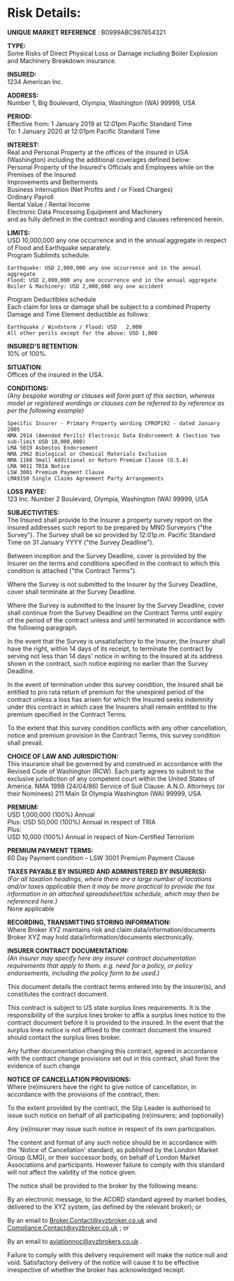 # Risk Details:


**UNIQUE MARKET REFERENCE** :       B0999ABC987654321
<!-- hello -->



**TYPE:**  
Some Risks of Direct Physical Loss or Damage including Boiler Explosion and Machinery Breakdown insurance.

**INSURED:**  
1234 American Inc.

**ADDRESS:**  
Number 1, Big Boulevard, Olympia, Washington (WA) 99999, USA

**PERIOD:**   
Effective from:   1 January 2019 at 12:01pm Pacific Standard Time  
To:               1 January 2020 at 12:01pm Pacific Standard Time

**INTEREST:**  
Real and Personal Property at the offices of the insured in USA (Washington) including the additional coverages defined below:  
Personal Property of the Insured's Officials and Employees while on the Premises of the Insured  
Improvements and Betterments  
Business Interruption (Net Profits and / or Fixed Charges)  
Ordinary Payroll  
Rental Value / Rental Income  
Electronic Data Processing Equipment and Machinery  
and as fully defined in the contract wording and clauses referenced herein.  

**LIMITS:**  
USD 10,000,000 any one occurrence and in the annual aggregate in respect of Flood and Earthquake separately.  
Program Sublimits schedule:  
```
Earthquake: USD 2,000,000 any one occurrence and in the annual aggregate  
Flood: USD 2,000,000 any one occurrence and in the annual aggregate  
Boiler & Machinery: USD 2,000,000 any one accident  
```
Program Deductibles schedule  
Each claim for loss or damage shall be subject to a combined Property Damage and Time Element deductible as follows:  
```
Earthquake / Windstorm / Flood: USD   2,000  
All other perils except for the above: USD 1,000 
```
**INSURED'S  RETENTION**:     
10% of 100%.

**SITUATION**:  
Offices of the insured in the USA.

**CONDITIONS:**   
_(Any bespoke wording or clauses will form part of this section, whereas model or registered wordings or clauses can be referred to by reference as per the following example)_   
```
Specific Insurer - Primary Property wording CPROP192 - dated January 2005  
NMA 2914 (Amended Perils) Electronic Data Endorsement A (Section two sub-limit USD 10,000,000)  
LMA 5019 Asbestos Endorsement  
NMA 2962 Biological or Chemical Materials Exclusion  
NMA 1168 Small Additional or Return Premium Clause (U.S.A)  
LMA 9011 TRIA Notice  
LSW 3001 Premium Payment Clause  
LMA9150 Single Claims Agreement Party Arrangements  
```

**LOSS PAYEE:**  
123 Inc. Number 2 Boulevard, Olympia, Washington (WA) 99999, USA


**SUBJECTIVITIES:**  
The Insured shall provide to the Insurer a property survey report on the insured addresses such report to be prepared by MNO Surveyors ("the Survey"). The Survey shall be so provided by 12:01p.m. Pacific Standard Time on 31 January YYYY ("the Survey Deadline").

Between inception and the Survey Deadline, cover is provided by the Insurer on the terms and conditions specified in the contract to which this condition is attached ("the Contract Terms").

Where the Survey is not submitted to the Insurer by the Survey Deadline, cover shall terminate at the Survey Deadline.

Where the Survey is submitted to the Insurer by the Survey Deadline, cover shall continue from the Survey Deadline on the Contract Terms until expiry of the period of the contract unless and until terminated in accordance with the following paragraph.

In the event that the Survey is unsatisfactory to the Insurer, the Insurer shall have the right, within 14 days of its receipt, to terminate the contract by serving not less than 14 days' notice in writing to the Insured at its address shown in the contract, such notice expiring no earlier than the Survey Deadline.

In the event of termination under this survey condition, the Insured shall be entitled to pro rata return of premium for the unexpired period of the contract unless a loss has arisen for which the Insured seeks indemnity under this contract in which case the Insurers shall remain entitled to the premium specified in the Contract Terms.

To the extent that this survey condition conflicts with any other cancellation, notice and premium provision in the Contract Terms, this survey condition shall prevail.

**CHOICE OF LAW AND JURISDICTION:**  
This insurance shall be governed by and construed in accordance with the Revised Code of Washington (RCW). Each party agrees to submit to the exclusive jurisdiction of any competent court within the United States of America.
NMA 1998 (24/04/86) Service of Suit Clause:
A.N.O. Attorneys (or their Nominees)
211 Main St
Olympia
Washington (WA) 99999, USA

**PREMIUM:**  
USD 1,000,000 (100%) Annual  
Plus:
USD 50,000 (100%) Annual in respect of TRIA  
Plus:  
USD 10,000 (100%) Annual in respect of Non-Certified Terrorism


**PREMIUM PAYMENT TERMS:**  
60 Day Payment condition – LSW 3001 Premium Payment Clause

**TAXES PAYABLE BY INSURED AND ADMINISTERED BY INSURER(S):**  
_(For all taxation headings, where there are a large number of locations and/or taxes applicable then it may be more practical to provide the tax information in an attached spreadsheet/tax schedule, which may then be referenced here.)_  
None applicable

**RECORDING, TRANSMITTING STORING INFORMATION:**  
Where Broker XYZ maintains risk and claim data/information/documents Broker XYZ may hold data/information/documents electronically.

**INSURER CONTRACT DOCUMENTATION:**  
_(An insurer may specify here any insurer contract documentation requirements that apply to them. e.g. need for a policy, or policy endorsements, including the policy form to be used.)_

This document details the contract terms entered into by the insurer(s), and constitutes the contract document.

This contract is subject to US state surplus lines requirements. It is the responsibility of the surplus lines broker to affix a surplus lines notice to the contract document before it is provided to the insured. In the event that the surplus lines notice is not affixed to the contract document the insured should contact the surplus lines broker.

Any further documentation changing this contract, agreed in accordance with the contract change provisions set out in this contract, shall form the evidence of such change

**NOTICE OF CANCELLATION PROVISIONS:**   
Where (re)insurers have the right to give notice of cancellation, in accordance with the provisions of the contract, then:

To the extent provided by the contract, the Slip Leader is authorised to issue such notice on behalf of all participating (re)insurers; and (optionally)

Any (re)insurer may issue such notice in respect of its own participation.


The content and format of any such notice should be in accordance with the 'Notice of Cancellation' standard, as published by the London Market Group (LMG), or their successor body, on behalf of London Market Associations and participants. However failure to comply with this standard will not affect the validity of the notice given.



The notice shall be provided to the broker by the following means:

By an electronic message, to the ACORD standard agreed by market bodies, delivered to the XYZ system, (as defined by the relevant broker); or

By an email to [Broker.Contact@xyzbroker.co.uk](mailto:Broker.Contact@xyzbroker.co.uk)  and [Compliance.Contact@xyzbroker.co.uk](mailto:Compliance.Contact@xyzbroker.co.uk) ; or

By an email to [aviationnoc@xyzbrokers.co.uk](mailto:aviationnoc@xyzbrokers.co.uk) .

Failure to comply with this delivery requirement will make the notice null and void. Satisfactory delivery of the notice will cause it to be effective irrespective of whether the broker has acknowledged receipt.


